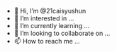 - 👋 Hi, I’m @21caisyushun
- 👀 I’m interested in ...
- 🌱 I’m currently learning ...
- 💞️ I’m looking to collaborate on ...
- 📫 How to reach me ...

<!---
21caisyushun/21caisyushun is a ✨ special ✨ repository because its `README.md` (this file) appears on your GitHub profile.
You can click the Preview link to take a look at your changes.
--->
